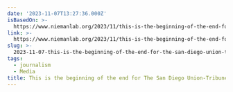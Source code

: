 ```yaml
---
date: '2023-11-07T13:27:36.000Z'
isBasedOn: >-
  https://www.niemanlab.org/2023/11/this-is-the-beginning-of-the-end-for-the-san-diego-union-tribune/
link: >-
  https://www.niemanlab.org/2023/11/this-is-the-beginning-of-the-end-for-the-san-diego-union-tribune/
slug: >-
  2023-11-07-this-is-the-beginning-of-the-end-for-the-san-diego-union-tribune-or-nieman-j
tags:
  - journalism
  - Media
title: This is the beginning of the end for The San Diego Union-Tribune | Nieman J
---
```


